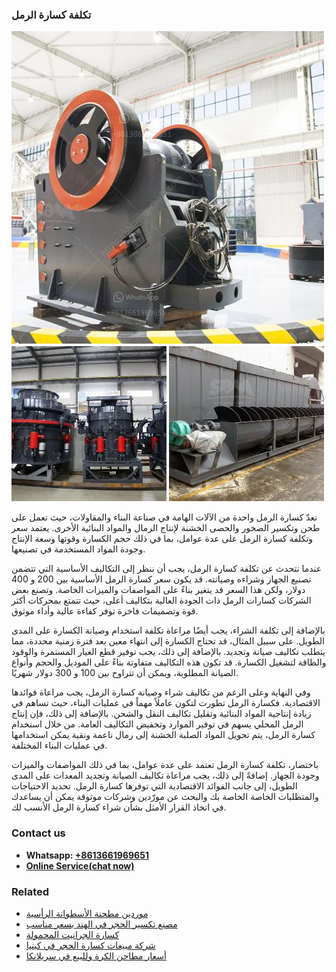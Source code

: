 <h3>تكلفة كسارة الرمل</h3><img src='1701850772.jpg' alt=''><p>تعدّ كسارة الرمل واحدة من الآلات الهامة في صناعة البناء والمقاولات، حيث تعمل على طحن وتكسير الصخور والحصى الخشنة لإنتاج الرمال والمواد البنائية الأخرى. يعتمد سعر وتكلفة كسارة الرمل على عدة عوامل، بما في ذلك حجم الكسارة وقوتها وسعة الإنتاج وجودة المواد المستخدمة في تصنيعها.</p><p>عندما نتحدث عن تكلفة كسارة الرمل، يجب أن ننظر إلى التكاليف الأساسية التي تتضمن تصنيع الجهاز وشراءه وصيانته. قد يكون سعر كسارة الرمل الأساسية بين 200 و 400 دولار، ولكن هذا السعر قد يتغير بناءً على المواصفات والميزات الخاصة. وتصنع بعض الشركات كسارات الرمل ذات الجودة العالية بتكاليف أعلى، حيث تتمتع بمحركات أكثر قوة وتصميمات فاخرة توفر كفاءة عالية وأداء موثوق.</p><p>بالإضافة إلى تكلفة الشراء، يجب أيضًا مراعاة تكلفة استخدام وصيانة الكسارة على المدى الطويل. على سبيل المثال، قد تحتاج الكسارة إلى انتهاء معين بعد فترة زمنية محددة، مما يتطلب تكاليف صيانة وتجديد. بالإضافة إلى ذلك، يجب توفير قطع الغيار المستمرة والوقود والطاقة لتشغيل الكسارة. قد تكون هذه التكاليف متفاوتة بناءً على الموديل والحجم وأنواع الصيانة المطلوبة، ويمكن أن تتراوح بين 100 و 300 دولار شهريًا.</p><p>وفي النهاية وعلى الرغم من تكاليف شراء وصيانة كسارة الرمل، يجب مراعاة فوائدها الاقتصادية. فكسارة الرمل تطورت لتكون عاملاً مهماً في عمليات البناء، حيث تساهم في زيادة إنتاجية المواد البنائية وتقليل تكاليف النقل والشحن. بالإضافة إلى ذلك، فإن إنتاج الرمل المحلي يسهم في توفير الموارد وتخفيض التكاليف العامة. من خلال استخدام كسارة الرمل، يتم تحويل المواد الصلبة الخشنة إلى رمال ناعمة ونقية يمكن استخدامها في عمليات البناء المختلفة.</p><p>باختصار، تكلفة كسارة الرمل تعتمد على عدة عوامل، بما في ذلك المواصفات والميزات وجودة الجهاز. إضافةً إلى ذلك، يجب مراعاة تكاليف الصيانة وتجديد المعدات على المدى الطويل، إلى جانب الفوائد الاقتصادية التي توفرها كسارة الرمل. تحديد الاحتياجات والمتطلبات الخاصة الخاصة بك والبحث عن مورّدين وشركات موثوقة يمكن أن يساعدك في اتخاذ القرار الأمثل بشأن شراء كسارة الرمل الأنسب لك.</p><h3>Contact us</h3><ul><li><strong>Whatsapp:&nbsp;<a href="https://wa.me/8613661969651">+8613661969651</a></strong></li><li><a href="https://swt.shibang-china.com/?git&amp;zhl&amp;تكلفة كسارة الرمل"><strong>Online Service(chat now)</strong></a></li></ul><h3>Related</h3><ul><li><a href='موردين مطحنة الأسطوانة الرأسية.md'>موردين مطحنة الأسطوانة الرأسية</a></li><li><a href='مصنع تكسير الحجر في الهند بسعر مناسب.md'>مصنع تكسير الحجر في الهند بسعر مناسب</a></li><li><a href='كسارة الجرانيت المحمولة.md'>كسارة الجرانيت المحمولة</a></li><li><a href='شركة مبيعات كسارة الحجر في كينيا.md'>شركة مبيعات كسارة الحجر في كينيا</a></li><li><a href='أسعار مطاحن الكرة وللبيع في سريلانكا.md'>أسعار مطاحن الكرة وللبيع في سريلانكا</a></li></ul>
